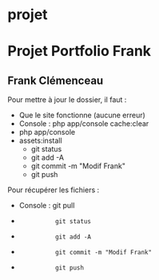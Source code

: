 projet
======
Projet Portfolio Frank 
================= 
Frank Clémenceau 
---------------------- 
Pour mettre à jour le dossier, il faut :
- Que le site fonctionne (aucune erreur) 
- Console : php app/console cache:clear 
-   php app/console 
- assets:install 
    - git status 
    - git add -A 
    - git commit -m "Modif Frank" 
    - git push

Pour récupérer les fichiers : 
-   Console :   git pull
-               git status 
-               git add -A 
-               git commit -m "Modif Frank" 
-               git push
